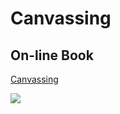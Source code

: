 # Canvassing

## On-line Book
[Canvassing](http://learnjs.io/canvassing/read/)

![](http://learnjs.io/canvassing/img/cover.png)
